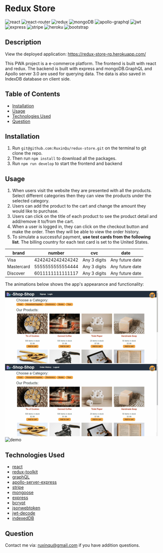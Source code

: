 # Redux Store

![react](https://img.shields.io/badge/React-20232A?style=for-the-badge&logo=react&logoColor=61DAFB)
![react-router](https://img.shields.io/badge/React_Router-CA4245?style=for-the-badge&logo=react-router&logoColor=white)
![redux](https://img.shields.io/badge/Redux-593D88?style=for-the-badge&logo=redux&logoColor=white)
![mongoDB](https://img.shields.io/badge/MongoDB-4EA94B?style=for-the-badge&logo=mongodb&logoColor=white)
![apollo-graphql](https://img.shields.io/badge/Apollo%20GraphQL-311C87?&style=for-the-badge&logo=Apollo%20GraphQL&logoColor=white)
![jwt](https://img.shields.io/badge/JWT-000000?style=for-the-badge&logo=JSON%20web%20tokens&logoColor=white)
![express](https://img.shields.io/badge/Express.js-000000?style=for-the-badge&logo=express&logoColor=white)
![stripe](https://img.shields.io/badge/Stripe-626CD9?style=for-the-badge&logo=Stripe&logoColor=white)
![heroku](https://img.shields.io/badge/Heroku-430098?style=for-the-badge&logo=heroku&logoColor=white)
![bootstrap](https://img.shields.io/badge/Bootstrap-563D7C?style=for-the-badge&logo=bootstrap&logoColor=white)
## Description
View the deployed application: https://redux-store-rq.herokuapp.com/


This PWA project is a e-commerce platform. The frontend is built with react and redux. The backend is built with express and mongoDB.GraphQL and Apollo server 3.0 are used for querying data. The data is also saved in IndexDB database on client side.

## Table of Contents
- [Installation](#installation)
- [Usage](#usage)
- [Technologies Used](#technologies-used)
- [Question](#question)

## Installation

1. Run `git@github.com:RuxinQu/redux-store.git` on the terminal to git clone the repo.
2. Then run `npm install` to download all the packages.
3. Run `npm run develop` to start the frontend and backend

## Usage

1. When users visit the website they are presented with all the products. Select different categories then they can view the products under the selected category.
2. Users can add the product to the cart and change the amount they would like to purchase.
3. Users can click on the title of each product to see the product detail and add/remove it to/from the cart.
4. When a user is logged in, they can click on the checkout button and make the order. Then they will be able to view the order history.
5. To simulate a successful payment, **use test cards from the following list**. The billing country for each test card is set to the United States.

| brand      | number           | cvc          | date            |
|------------|------------------|--------------|-----------------|
| Visa       | 4242424242424242 | Any 3 digits | Any future date |
| Mastercard | 5555555555554444 | Any 3 digits | Any future date |
| Discover   | 6011111111111117 | Any 3 digits | Any future date |

The animations below shows the app's appearance and functionality:

![demo](./assets/22-state-homework-demo-01.gif)
![demo](./assets/22-state-homework-demo-02.gif)
![demo](./assets/22-state-homework-demo-03.gif)

## Technologies Used
- [react](https://reactjs.org)
- [redux-toolkit](https://redux-toolkit.js.org)
- [graphQL](https://graphql.org)
- [apollo-server-express](https://www.npmjs.com/package/apollo-server-express)
- [stripe](https://www.npmjs.com/package/stripe)
- [mongoose](https://mongoosejs.com)
- [express](https://expressjs.com)
- [bcrypt](https://www.npmjs.com/package/bcrypt)
- [jsonwebtoken](https://www.npmjs.com/package/jsonwebtoken)
- [jwt-decode](https://www.npmjs.com/package/jwt-decode)
- [indexedDB](https://www.npmjs.com/package/idb)
## Question

 Contact me via: ruxinqu@gmail.com if you have addition questions.
